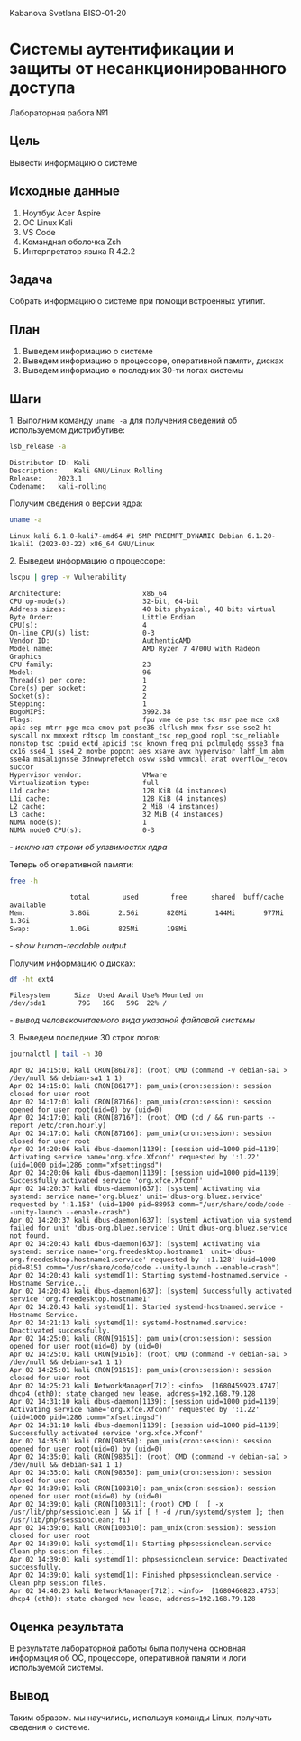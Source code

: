 Kabanova Svetlana BISO-01-20

# Системы аутентификации и защиты от несанкционированного доступа

Лабораторная работа №1

## Цель

Вывести информацию о системе

## Исходные данные

1.  Ноутбук Acer Aspire
2.  ОС Linux Kali
3.  VS Code
4.  Командная оболочка Zsh
5.  Интерпретатор языка R 4.2.2

## Задача

Собрать информацию о системе при помощи встроенных утилит.

## План

1.  Выведем информацию о системе
2.  Выведем информацию о процессоре, оперативной памяти, дисках
3.  Выведем информацио о последних 30-ти логах системы

## Шаги

1\. Выполним команду `uname -a` для получения сведений об используемом
дистрибутиве:

``` zsh
lsb_release -a
```

    Distributor ID: Kali
    Description:    Kali GNU/Linux Rolling
    Release:    2023.1
    Codename:   kali-rolling

Получим сведения о версии ядра:

``` zsh
uname -a
```

    Linux kali 6.1.0-kali7-amd64 #1 SMP PREEMPT_DYNAMIC Debian 6.1.20-1kali1 (2023-03-22) x86_64 GNU/Linux

2\. Выведем информацию о процессоре:

``` zsh
lscpu | grep -v Vulnerability
```

    Architecture:                    x86_64
    CPU op-mode(s):                  32-bit, 64-bit
    Address sizes:                   40 bits physical, 48 bits virtual
    Byte Order:                      Little Endian
    CPU(s):                          4
    On-line CPU(s) list:             0-3
    Vendor ID:                       AuthenticAMD
    Model name:                      AMD Ryzen 7 4700U with Radeon Graphics
    CPU family:                      23
    Model:                           96
    Thread(s) per core:              1
    Core(s) per socket:              2
    Socket(s):                       2
    Stepping:                        1
    BogoMIPS:                        3992.38
    Flags:                           fpu vme de pse tsc msr pae mce cx8 apic sep mtrr pge mca cmov pat pse36 clflush mmx fxsr sse sse2 ht syscall nx mmxext rdtscp lm constant_tsc rep_good nopl tsc_reliable nonstop_tsc cpuid extd_apicid tsc_known_freq pni pclmulqdq ssse3 fma cx16 sse4_1 sse4_2 movbe popcnt aes xsave avx hypervisor lahf_lm abm sse4a misalignsse 3dnowprefetch osvw ssbd vmmcall arat overflow_recov succor
    Hypervisor vendor:               VMware
    Virtualization type:             full
    L1d cache:                       128 KiB (4 instances)
    L1i cache:                       128 KiB (4 instances)
    L2 cache:                        2 MiB (4 instances)
    L3 cache:                        32 MiB (4 instances)
    NUMA node(s):                    1
    NUMA node0 CPU(s):               0-3

*- исключая строки об уязвимостях ядра*

Теперь об оперативной памяти:

``` zsh
free -h
```

                   total        used        free      shared  buff/cache   available
    Mem:           3.8Gi       2.5Gi       820Mi       144Mi       977Mi       1.3Gi
    Swap:          1.0Gi       825Mi       198Mi

*- show human-readable output*

Получим информацию о дисках:

``` zsh
df -ht ext4
```

    Filesystem      Size  Used Avail Use% Mounted on
    /dev/sda1        79G   16G   59G  22% /

*- вывод человекочитаемого вида указаной файловой системы*

3\. Выведем последние 30 строк логов:

``` zsh
journalctl | tail -n 30
```

    Apr 02 14:15:01 kali CRON[86178]: (root) CMD (command -v debian-sa1 > /dev/null && debian-sa1 1 1)
    Apr 02 14:15:01 kali CRON[86177]: pam_unix(cron:session): session closed for user root
    Apr 02 14:17:01 kali CRON[87166]: pam_unix(cron:session): session opened for user root(uid=0) by (uid=0)
    Apr 02 14:17:01 kali CRON[87167]: (root) CMD (cd / && run-parts --report /etc/cron.hourly)
    Apr 02 14:17:01 kali CRON[87166]: pam_unix(cron:session): session closed for user root
    Apr 02 14:20:06 kali dbus-daemon[1139]: [session uid=1000 pid=1139] Activating service name='org.xfce.Xfconf' requested by ':1.22' (uid=1000 pid=1286 comm="xfsettingsd")
    Apr 02 14:20:06 kali dbus-daemon[1139]: [session uid=1000 pid=1139] Successfully activated service 'org.xfce.Xfconf'
    Apr 02 14:20:37 kali dbus-daemon[637]: [system] Activating via systemd: service name='org.bluez' unit='dbus-org.bluez.service' requested by ':1.158' (uid=1000 pid=88953 comm="/usr/share/code/code --unity-launch --enable-crash")
    Apr 02 14:20:37 kali dbus-daemon[637]: [system] Activation via systemd failed for unit 'dbus-org.bluez.service': Unit dbus-org.bluez.service not found.
    Apr 02 14:20:43 kali dbus-daemon[637]: [system] Activating via systemd: service name='org.freedesktop.hostname1' unit='dbus-org.freedesktop.hostname1.service' requested by ':1.128' (uid=1000 pid=8151 comm="/usr/share/code/code --unity-launch --enable-crash")
    Apr 02 14:20:43 kali systemd[1]: Starting systemd-hostnamed.service - Hostname Service...
    Apr 02 14:20:43 kali dbus-daemon[637]: [system] Successfully activated service 'org.freedesktop.hostname1'
    Apr 02 14:20:43 kali systemd[1]: Started systemd-hostnamed.service - Hostname Service.
    Apr 02 14:21:13 kali systemd[1]: systemd-hostnamed.service: Deactivated successfully.
    Apr 02 14:25:01 kali CRON[91615]: pam_unix(cron:session): session opened for user root(uid=0) by (uid=0)
    Apr 02 14:25:01 kali CRON[91616]: (root) CMD (command -v debian-sa1 > /dev/null && debian-sa1 1 1)
    Apr 02 14:25:01 kali CRON[91615]: pam_unix(cron:session): session closed for user root
    Apr 02 14:25:23 kali NetworkManager[712]: <info>  [1680459923.4747] dhcp4 (eth0): state changed new lease, address=192.168.79.128
    Apr 02 14:31:10 kali dbus-daemon[1139]: [session uid=1000 pid=1139] Activating service name='org.xfce.Xfconf' requested by ':1.22' (uid=1000 pid=1286 comm="xfsettingsd")
    Apr 02 14:31:10 kali dbus-daemon[1139]: [session uid=1000 pid=1139] Successfully activated service 'org.xfce.Xfconf'
    Apr 02 14:35:01 kali CRON[98350]: pam_unix(cron:session): session opened for user root(uid=0) by (uid=0)
    Apr 02 14:35:01 kali CRON[98351]: (root) CMD (command -v debian-sa1 > /dev/null && debian-sa1 1 1)
    Apr 02 14:35:01 kali CRON[98350]: pam_unix(cron:session): session closed for user root
    Apr 02 14:39:01 kali CRON[100310]: pam_unix(cron:session): session opened for user root(uid=0) by (uid=0)
    Apr 02 14:39:01 kali CRON[100311]: (root) CMD (  [ -x /usr/lib/php/sessionclean ] && if [ ! -d /run/systemd/system ]; then /usr/lib/php/sessionclean; fi)
    Apr 02 14:39:01 kali CRON[100310]: pam_unix(cron:session): session closed for user root
    Apr 02 14:39:01 kali systemd[1]: Starting phpsessionclean.service - Clean php session files...
    Apr 02 14:39:01 kali systemd[1]: phpsessionclean.service: Deactivated successfully.
    Apr 02 14:39:01 kali systemd[1]: Finished phpsessionclean.service - Clean php session files.
    Apr 02 14:40:23 kali NetworkManager[712]: <info>  [1680460823.4753] dhcp4 (eth0): state changed new lease, address=192.168.79.128

## Оценка результата

В результате лабораторной работы была получена основная информация об
ОС, процессоре, оперативной памяти и логи используемой системы.

## Вывод

Таким образом. мы научились, используя команды Linux, получать сведения
о системе.
